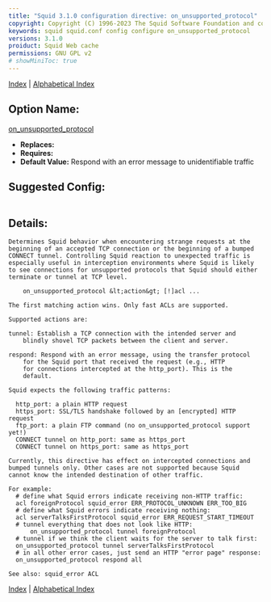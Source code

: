 ```yaml
---
title: "Squid 3.1.0 configuration directive: on_unsupported_protocol"
copyright: Copyright (C) 1996-2023 The Squid Software Foundation and contributors
keywords: squid squid.conf config configure on_unsupported_protocol
versions: 3.1.0
proiduct: Squid Web cache
permissions: GNU GPL v2
# showMiniToc: true
---
```

[Index](index#toc_on_unsupported_protocol) | [Alphabetical Index](index_all#toc_on_unsupported_protocol)

## Option Name:
[on_unsupported_protocol](#on_unsupported_protocol)
 * **Replaces:** 
 * **Requires:** 
 * **Default Value:** Respond with an error message to unidentifiable traffic


## Suggested Config:
```plaintext

```

## Details:

	Determines Squid behavior when encountering strange requests at the
	beginning of an accepted TCP connection or the beginning of a bumped
	CONNECT tunnel. Controlling Squid reaction to unexpected traffic is
	especially useful in interception environments where Squid is likely
	to see connections for unsupported protocols that Squid should either
	terminate or tunnel at TCP level.

		on_unsupported_protocol &lt;action&gt; [!]acl ...

	The first matching action wins. Only fast ACLs are supported.

	Supported actions are:

	tunnel: Establish a TCP connection with the intended server and
		blindly shovel TCP packets between the client and server.

	respond: Respond with an error message, using the transfer protocol
		for the Squid port that received the request (e.g., HTTP
		for connections intercepted at the http_port). This is the
		default.

	Squid expects the following traffic patterns:

	  http_port: a plain HTTP request
	  https_port: SSL/TLS handshake followed by an [encrypted] HTTP request
	  ftp_port: a plain FTP command (no on_unsupported_protocol support yet!)
	  CONNECT tunnel on http_port: same as https_port
	  CONNECT tunnel on https_port: same as https_port

	Currently, this directive has effect on intercepted connections and
	bumped tunnels only. Other cases are not supported because Squid
	cannot know the intended destination of other traffic.

	For example:
	  # define what Squid errors indicate receiving non-HTTP traffic:
	  acl foreignProtocol squid_error ERR_PROTOCOL_UNKNOWN ERR_TOO_BIG
	  # define what Squid errors indicate receiving nothing:
	  acl serverTalksFirstProtocol squid_error ERR_REQUEST_START_TIMEOUT
	  # tunnel everything that does not look like HTTP:
          on_unsupported_protocol tunnel foreignProtocol
	  # tunnel if we think the client waits for the server to talk first:
	  on_unsupported_protocol tunnel serverTalksFirstProtocol
	  # in all other error cases, just send an HTTP "error page" response:
	  on_unsupported_protocol respond all

	See also: squid_error ACL



[Index](index#toc_on_unsupported_protocol) | [Alphabetical Index](index_all#toc_on_unsupported_protocol)

